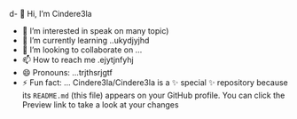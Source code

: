 d- 👋 Hi, I’m Cindere3la
- 👀 I’m interested in speak on many topic)
- 🌱 I’m currently learning ..ukydjyjhd
- 💞️ I’m looking to collaborate on ...
- 📫 How to reach me .ejytjnfyhj
- 😄 Pronouns: ...trjthsrjgtf
- ⚡ Fun fact: ...
Cindere3la/Cindere3la is a ✨ special ✨ repository because its `README.md` (this file) appears on your GitHub profile.
You can click the Preview link to take a look at your changes

